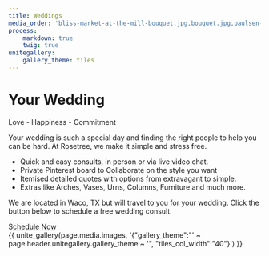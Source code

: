 ```yaml
---
title: Weddings
media_order: 'bliss-market-at-the-mill-bouquet.jpg,bouquet.jpg,paulsen-winters-boutonnieres.jpg,paulsen-winters-tablescape.jpg,paige-bouquet.jpg'
process:
    markdown: true
    twig: true
unitegallery:
    gallery_theme: tiles
---
```

<div class="row">
        <div class="col-lg-4">
            <div class="card border-light mb-3">
                <div class="card-body">
                     <h1 class="card-title border border-gray rounded display-4 text-center mb-4 handwritten">
                         Your Wedding
                     </h1>
                     <p class="card-text h5 text-muted">
                        Love - Happiness - Commitment
                     </p>
                        <p class="card-text">Your wedding is such a special day and finding the right people to help you can be hard. At Rosetree, we make it simple and stress free.</p>
		        <ul>
		            <li>Quick and easy consults, in person or via live video chat.</li>
		            <li>Private Pinterest board to Collaborate on the style you want</li>
		            <li>Itemised detailed quotes with options from extravagant to simple.</li>
		            <li>Extras like Arches, Vases, Urns, Columns, Furniture and much more.</li>
		        </ul>
		        <p class="card-text">We are located in Waco, TX but will travel to you for your wedding. Click the button below to schedule a free wedding consult.</p>
		        <a href="https://rosetree.appointlet.com/s/5335" class="btn btn-primary" target="_blank" rel="noopener noreferrer" data-appointlet="rosetree">Schedule Now</a><script type="text/javascript" data-node-uid="1401">// <![CDATA[ (function(e,t,n,r){if(e)return;t._appt=true;var i=n.createElement(r),s=n.getElementsByTagName(r)[0];i.async=true;i.src='//dje0x8zlxc38k.cloudfront.net/loaders/s-min.js';s.parentNode.insertBefore(i,s)})(window._appt,window,document,"script") // ]]></script>
                </div>
            </div>
    </div>
        <div class="col-lg-8">
            <div class="gallery-container {{ page.header.class }}">
		           {{ unite_gallery(page.media.images, '{"gallery_theme":"' ~ page.header.unitegallery.gallery_theme ~ '", "tiles_col_width":"40"}') }}
            </div>
        </div>
    </div>
</div>